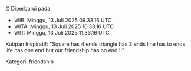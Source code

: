 ⏰ Diperbarui pada:
- WIB: Minggu, 13 Juli 2025 09.33.16 UTC
- WITA: Minggu, 13 Juli 2025 10.33.16 UTC
- WIT: Minggu, 13 Juli 2025 11.33.16 UTC

Kutipan Inspiratif:
"Square has 4 ends triangle has 3 ends line has to ends life has one end but our friendship has no end!!!"


Kategori: friendship

